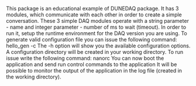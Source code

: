 This package is an educational example of DUNEDAQ package. It has 3 modules, which communicate with each other in order to create a simple conversation. These 3 simple DAQ modules operate with a string parameter - name and integer parameter - number of ms to wait (timeout). 
In order to run it, setup the runtime environment for the DAQ version you are using. 
To generate valid configuration file you can issue the following command: hello_gen -c <abs path to your configuration json file with parameters> <name of directory which will hold the created configuration>
The -h option will show you the available configuration options. 
A configuration directory will be created in your working directory.
To run issue write the following command: nanorc <configuration directory>
You can now boot the application and send run control commands to the application 
It will be possible to monitor the output of the application in the log file (created in the working directory).
